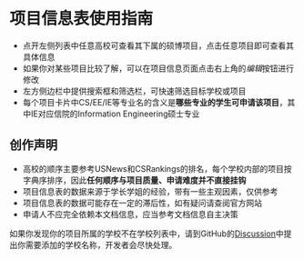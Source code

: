 # 项目信息表使用指南
* 点开左侧列表中任意高校可查看其下属的硕博项目，点击任意项目即可查看其具体信息
* 如果你对某些项目比较了解，可以在项目信息页面点击右上角的*编辑*按钮进行修改
* 左方侧边栏中提供搜索框和筛选栏，可快速筛选目标学校或项目
* 每个项目卡片中CS/EE/IE等专业名的含义是**哪些专业的学生可申请该项目**，其中IE对应信院的Information Engineering硕士专业
## 创作声明
* 高校的顺序主要参考USNews和CSRankings的排名，每个学校内部的项目按字典序排序，因此**任何顺序与项目质量、申请难度并不直接挂钩**
* 项目信息表的数据来源于学长学姐的经验，带有一些主观因素，仅供参考
* 项目信息表的数据可能存在一定的滞后性，如有疑问请查阅官方网站
* 申请人不应完全依赖本文档信息，应当参考文档信息自主决策

如果你发现你的项目所属的学校不在学校列表中，请到GitHub的[Discussion](https://github.com/orgs/OpenSIST/discussions/23)中提出你需要添加的学校名称，开发者会尽快处理。